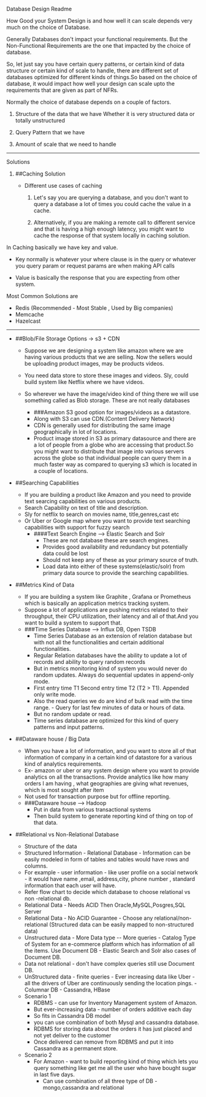 Database Design Readme

How Good your System Design is and how well it can scale depends very much on the choice of Database.

Generally Databases don't impact your functional requirements.
But the Non-Functional Requirements are the one that impacted by the choice of database.

So, let just say you have certain query patterns, or certain kind of data structure or certain 
kind of scale to handle, there are different set of databases optimized for different kinds
of things.So based on the choice of database, it would impact how well your design can scale upto 
the requirements that are given as part of NFRs.

Normally the choice of database depends on a couple of factors.

   1.  Structure of the data that we have
        Whether it is very structured data or totally unstructured
       
   2. Query Pattern that we have 

   3. Amount of scale that we need to handle

    
-- -
    

Solutions
1. ##Caching Solution
   
     + Different use cases of caching
        1. Let's say you are querying a database, and you don't want to query a database
            a lot of times you could cache the value in a cache.
           
        2. Alternatively, if you are making a remote call to different service and that is 
            having a high enough latency, you might want to cache the response of that system
           locally in caching solution.

        

  In Caching basically we have key and value.
  - Key normally is whatever your where clause is in the query 
              or whatever you query param or request params are when making API calls
    
 - Value is basically the response that you are expecting from other system.

 Most Common Solutions are 
 - Redis (Recommended - Most Stable , Used by Big companies)
- Memcache
- Hazelcast

-- -
   
- ##Blob/File Storage Options ->  s3  + CDN
   - Suppose we are designing a system like amazon where we are having various products
    that we are selling. Now the sellers would be uploading product images, may be products 
    videos.
   - You need data store to store these images and videos.
    Sly, could build system like Netflix where we have videos.
   
    - So wherever we have the  image/video kind of thing there we will use something called 
      as Blob storage. These are not really databases
        -   ###Amazon S3 good option for images/videos as a datastore.
        -   Along with S3 can use CDN.(Content Delivery Network)
        -   CDN is generally used for distributing the same image geographically in lot of 
            locations.
        -  Product image stored in S3 as primary datasource and there are a lot of people 
            from a globe who are accessing that product.So you might want to distribute that 
           image into various servers across the globe so that individual people can query
           them in a much faster way as compared to querying  s3 which is located in a couple of 
           locations.
           

- ##Searching Capabilities
  
    - If you are building a product like Amazon and you need to provide text searcing 
      capabilities on various products.
    - Search Capability on text of title and description. 
    - Sly for netflix to search on movies name, title,genres,cast etc
    - Or Uber or Google map where you want to provide text searching capabilities with support 
      for fuzzy search
      - ####Text Search Engine --> Elastic Search  and Solr
        - These are not database these are search engines.
        - Provides good availability and redundancy but potentially data could be lost
        - Should not keep any of these as your primary source of truth.
        -  Load data into either of these systems(elastic/solr) from primary data source to provide the searching capabilities.
        

- ##Metrics Kind of Data
    - If you are building a system like Graphite , Grafana or Prometheus which is basically
      an application metrics tracking system. 
    - Suppose a lot of applications are pushing metrics related to their throughput, 
      their CPU utilization, their latency and all of that.And you want to build a 
      system to support that.
    - ###Time Series Database --> Influx DB, Open TSDB
      - Time Series Database as an extension of relation database but with not all 
        the functionalities and certain additional functionalities.
      - Regular Relation databases have the ability to update a lot of records and ability 
        to query random records
      - But in metrics monitoring  kind of system you would never do random updates.
        Always do sequential updates in append-only mode.
      - First entry time T1 Second entry time T2 (T2 > T1). Appended only write mode.
      - Also the read queries we do are kind of bulk read with the time range.
            - Query for last few minutes of data or hours of data.
      - But no random update or read.
      - Time series database are optimized for this kind of query patterns and input patterns.

- ##Dataware house / Big Data
    - When you have a lot of information, and you want to store all of that information 
      of company in a certain kind of datastore for a various kind of analytics requirements.
    - Ex- amazon or uber or any system design where you want to provide analytics on all the 
       transactions. Provide analytics like how many orders I am having , what geographies 
       are giving what revenues, which is most sought after item
    -  Not used for transaction purpose but for offline reporting.
    - ###Dataware house --> Hadoop
        - Put in data from various transactional systems 
        - Then build system to generate reporting kind of thing on top of that data.
    
 
-  ##Relational vs Non-Relational Database
    
    - Structure of the data
    - Structured Information - Relational Database - Information can be easily modeled in form 
      of tables and tables would have rows and columns.
    - For example - user information - like user profile on a social network - it would have 
      name ,email, address,city, phone number , standard information that each user will have.
    - Refer flow chart to decide which database to choose relational vs non -relational db.  
    - Relational Data - Needs ACID Then Oracle,MySQL,Posgres,SQL Server
    - Relational Data - No ACID Guarantee - Choose any relational/non-relational (Structured data
       can be easily mapped to non-structured data) 
    - Unstructured data - More Data type -- More queries - 
      Catalog Type of System for an e-commerce platform which has information
      of all the items. Use Document DB - Elastic Search and Solr also cases of Document DB.
    - Data not relational - don't have complex queries  still use Document DB.
    - UnStructured data - finite queries - Ever increasing data like Uber - all the drivers of 
      Uber are continuously sending the location pings. - Columnar DB - Cassandra, HBase
    - Scenario 1 
      - RDBMS - can use  for Inventory Management system of Amazon.    
      - But  ever-increasing data  - number of orders additive  each day
      - So fits in Cassandra DB model
      - you can use combination of both Mysql and cassandra database.
      - RDBMS for storing data about the orders it has just placed and not yet deliver to the customer
      - Once delivered can remove from RDBMS and put it into Cassandra as a permanent store.
    - Scenario 2
      - For Amazon - want to build reporting kind of thing  which lets you query something
        like get me all the user who have bought sugar in last five days.
        - Can use combination of all three type of DB - mongo,cassandra and relational

      
    
 
   



